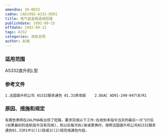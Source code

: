 ```yaml
---
amendno: 39-0833
cadno: CAD1992-A332-05R1
title: 电气盒盖板造成短路
publishdate: 1992-09-15
effdate: 1992-09-12
tags: A332
categories: 民航总局
author: 赵强
---
```


### 适用范围 
AS332直升机L型

### 参考文件
    1.法国直升机公司 AS332服务通告 01.31修改版    2.DGAC AD91-249-047(B)R1 

### 原因、措施和规定 
    有报告表明在2ALPHA板出现了短路，要求完成以下工作:在收到本指令当天的最后一次飞行后(如果最初的适航指令没有完成)，和以后每次拆/装或更换时，按照法国直升机公司AS332服务通告01.31R1中1C(1)段或1C(2)段完成通告内容。
